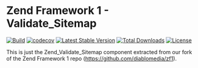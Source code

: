 # Zend Framework 1 - Validate_Sitemap

[![Build](https://github.com/diablomedia/zf1-validate-sitemap/workflows/Build/badge.svg?event=push)](https://github.com/diablomedia/zf1-validate-sitemap/actions?query=workflow%3ABuild+event%3Apush)
[![codecov](https://codecov.io/gh/diablomedia/zf1-validate-sitemap/branch/master/graph/badge.svg)](https://codecov.io/gh/diablomedia/zf1-validate-sitemap)
[![Latest Stable Version](https://poser.pugx.org/diablomedia/zendframework1-validate-sitemap/v/stable)](https://packagist.org/packages/diablomedia/zendframework1-validate-sitemap)
[![Total Downloads](https://poser.pugx.org/diablomedia/zendframework1-validate-sitemap/downloads)](https://packagist.org/packages/diablomedia/zendframework1-validate-sitemap)
[![License](https://poser.pugx.org/diablomedia/zendframework1-validate-sitemap/license)](https://packagist.org/packages/diablomedia/zendframework1-validate-sitemap)

This is just the Zend_Validate_Sitemap component extracted from our fork of the Zend Framework 1 repo (https://github.com/diablomedia/zf1).
